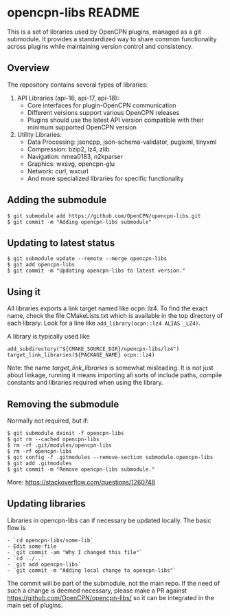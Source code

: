 opencpn-libs README
===================

This is a set of libraries used by OpenCPN plugins, managed as a git submodule.
It provides a standardized way to share common functionality across plugins
while maintaining version control and consistency.

Overview
--------

The repository contains several types of libraries:

1. API Libraries (api-16, api-17, api-18):
   - Core interfaces for plugin-OpenCPN communication
   - Different versions support various OpenCPN releases
   - Plugins should use the latest API version compatible with their minimum supported OpenCPN version
2. Utility Libraries:
   - Data Processing: jsoncpp, json-schema-validator, pugixml, tinyxml
   - Compression: bzip2, lz4, zlib
   - Navigation: nmea0183, n2kparser
   - Graphics: wxsvg, opencpn-glu
   - Network: curl, wxcurl
   - And more specialized libraries for specific functionality

Adding the submodule
--------------------

    $ git submodule add https://github.com/OpenCPN/opencpn-libs.git
    $ git commit -m "Adding opencpn-libs submodule"

Updating to latest status
-------------------------

    $ git submodule update --remote --merge opencpn-libs
    $ git add opencpn-libs
    $ git commit -m "Updating opencpn-libs to latest version."

Using it
--------

All libraries exports a link target named like ocpn::lz4. To find the exact
name, check the file CMakeLists.txt which is available in the top directory
of each library. Look for a line like `add_library(ocpn::lz4 ALIAS _LZ4)`.

A library is typically used like

    add_subdirectory("${CMAKE_SOURCE_DIR}/opencpn-libs/lz4")
    target_link_libraries(${PACKAGE_NAME} ocpn::lz4)

Note:  the name _target_link_libraries_ is somewhat misleading. It is not
just about linkage, running it means importing all sorts of include paths,
compile constants and libraries required when using the library.

Removing the submodule
----------------------

Normally not required, but if:

    $ git submodule deinit -f opencpn-libs
    $ git rm --cached opencpn-libs
    $ rm -rf .git/modules/opencpn-libs
    $ rm -rf opencpn-libs
    $ git config -f .gitmodules --remove-section submodule.opencpn-libs
    $ git add .gitmodules
    $ git commit -m "Remove opencpn-libs submodule."

More: https://stackoverflow.com/questions/1260748

Updating libraries
------------------

Libraries in opencpn-libs can if necessary be updated locally. The basic
flow is

    - `cd opencpn-libs/some-lib`
    - Edit some-file
    - `git commit -am "Why I changed this file"`
    - `cd ../..`
    - `git add opencpn-libs`
    - `git commit -m "Adding local change to opencpn-libs"`

The commit will be part of the submodule, not the main repo. If the need of
such a change is deemed necessary, please make a PR against
https://github.com/OpenCPN/opencpn-libs/ so it can be integrated in the main
set of plugins.

